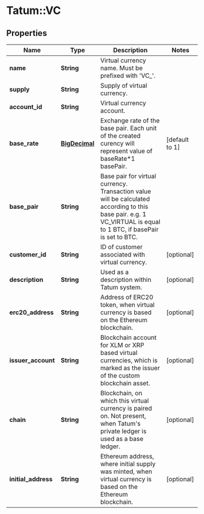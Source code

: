 # Tatum::VC

## Properties
Name | Type | Description | Notes
------------ | ------------- | ------------- | -------------
**name** | **String** | Virtual currency name. Must be prefixed with &#x27;VC_&#x27;. | 
**supply** | **String** | Supply of virtual currency. | 
**account_id** | **String** | Virtual currency account. | 
**base_rate** | [**BigDecimal**](BigDecimal.md) | Exchange rate of the base pair. Each unit of the created curency will represent value of baseRate*1 basePair. | [default to 1]
**base_pair** | **String** | Base pair for virtual currency. Transaction value will be calculated according to this base pair. e.g. 1 VC_VIRTUAL is equal to 1 BTC, if basePair is set to BTC. | 
**customer_id** | **String** | ID of customer associated with virtual currency. | [optional] 
**description** | **String** | Used as a description within Tatum system. | [optional] 
**erc20_address** | **String** | Address of ERC20 token, when virtual currency is based on the Ethereum blockchain. | [optional] 
**issuer_account** | **String** | Blockchain account for XLM or XRP based virtual currencies, which is marked as the issuer of the custom blockchain asset. | [optional] 
**chain** | **String** | Blockchain, on which this virtual currency is paired on. Not present, when Tatum&#x27;s private ledger is used as a base ledger. | [optional] 
**initial_address** | **String** | Ethereum address, where initial supply was minted, when virtual currency is based on the Ethereum blockchain. | [optional] 

